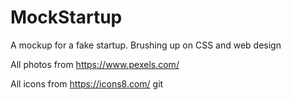 # MockStartup
A mockup for a fake startup. Brushing up on CSS and web design 

All photos from https://www.pexels.com/

All icons from https://icons8.com/ git 